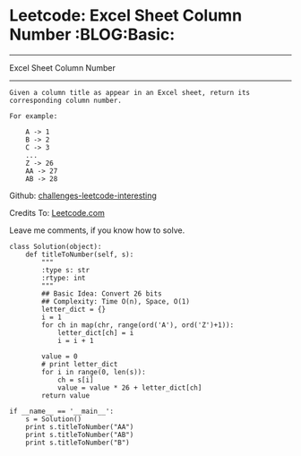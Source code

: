 # Leetcode: Excel Sheet Column Number     :BLOG:Basic:


---

Excel Sheet Column Number  

---

    Given a column title as appear in an Excel sheet, return its corresponding column number.
    
    For example:
    
        A -> 1
        B -> 2
        C -> 3
        ...
        Z -> 26
        AA -> 27
        AB -> 28

Github: [challenges-leetcode-interesting](https://github.com/DennyZhang/challenges-leetcode-interesting/tree/master/excel-sheet-column-number)  

Credits To: [Leetcode.com](https://leetcode.com/problems/excel-sheet-column-number/description/)  

Leave me comments, if you know how to solve.  

    class Solution(object):
        def titleToNumber(self, s):
            """
            :type s: str
            :rtype: int
            """
            ## Basic Idea: Convert 26 bits
            ## Complexity: Time O(n), Space, O(1)
            letter_dict = {}
            i = 1
            for ch in map(chr, range(ord('A'), ord('Z')+1)):
                letter_dict[ch] = i
                i = i + 1
    
            value = 0
            # print letter_dict
            for i in range(0, len(s)):
                ch = s[i]
                value = value * 26 + letter_dict[ch]
            return value
    
    if __name__ == '__main__':
        s = Solution()
        print s.titleToNumber("AA")
        print s.titleToNumber("AB")
        print s.titleToNumber("B")